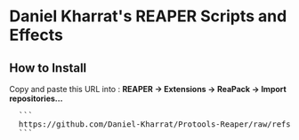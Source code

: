 # Daniel Kharrat's REAPER Scripts and Effects

## How to Install

Copy and paste this URL into :
**REAPER → Extensions → ReaPack → Import repositories…**

<pre>
  ```
  https://github.com/Daniel-Kharrat/Protools-Reaper/raw/refs/heads/master/index.xml
  ``` 
</pre>
